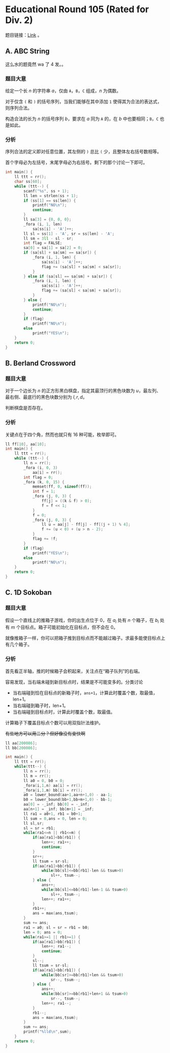 # Educational Round 105 (Rated for Div. 2)

题目链接：[Link](https://codeforces.com/contest/1494) 。

## A. ABC String

这么水的题竟然 wa 了 4 发。。

### 题目大意

给定一个长 $n$ 的字符串 $a$，仅由 `A`，`B`，`C` 组成，$n$ 为偶数。

对于仅含 `(` 和 `)` 的括号序列，当我们能够在其中添加 `1` 使得其为合法的表达式，则序列合法。

构造合法的长为 $n$ 的括号序列 $b$，要求在 $a$ 同为 `A` 的，在 $b$ 中也要相同；`B`，`C`  也是如此。

### 分析

序列合法的定义即对任意位置，其左侧的 `)` 总比 `(` 少，且整体左右括号数相等。

首个字母必为左括号，末尾字母必为右括号。剩下的那个讨论一下即可。

```cpp
int main() {
    ll ttt = rr();
    char ss[60];
    while (ttt--) {
        scanf("%s", ss + 1);
        ll len = strlen(ss + 1);
        if (ss[1] == ss[len]) {
            printf("NO\n");
            continue;
        }
        ll sa[3] = {0, 0, 0};
        _fora (i, 1, len)
            sa[ss[i] - 'A']++;
        ll sl = ss[1] - 'A', sr = ss[len] - 'A';
        ll sm = 3ll - sl - sr;
        int flag = FALSE;
        sa[0] = sa[1] = sa[2] = 0;
        if (sa[sl] + sa[sm] == sa[sr]) {
            _fora (i, 1, len) {
                sa[ss[i] - 'A']++;
                flag += (sa[sl] + sa[sm] < sa[sr]);
            }
        } else if (sa[sl] == sa[sm] + sa[sr]) {
            _fora (i, 1, len) {
                sa[ss[i] - 'A']++;
                flag += (sa[sl] < sa[sm] + sa[sr]);
            }
        } else {
            printf("NO\n");
            continue;
        }
        if (flag)
            printf("NO\n");
        else
            printf("YES\n");
    }
    return 0;
}
```

## B. Berland Crossword

### 题目大意

对于一个边长为 $n$ 的正方形黑白棋盘，指定其最顶行的黑色块数为 $u$，最左列、最右侧、最底行的黑色块数分别为 $l,r,d$。

判断棋盘是否存在。

### 分析

关键点在于四个角，然而也就只有 $16$ 种可能，枚举即可。

```cpp
ll ff[10], aa[10];
int main() {
    ll ttt = rr();
    while (ttt--) {
        ll n = rr();
        _fora (i, 0, 3)
            aa[i] = rr();
        int flag = 0;
        _fora (k, 0, 15) {
            memset(ff, 0, sizeof(ff));
            int f = 1;
            _fora (j, 0, 3) {
                ff[j] = ((k & f) > 0);
                f = f << 1;
            }
            f = 0;
            _fora (j, 0, 3) {
                ll u = aa[j] - ff[j] - ff[(j + 1) % 4];
                f += (u < 0) + (u > n - 2);
            }
            flag += !f;
        }
        if (flag)
            printf("YES\n");
        else
            printf("NO\n");
    }
    return 0;
}
```

## C. 1D Sokoban

### 题目大意

假设一个直线上的推箱子游戏，你的出生点位于 $0$，在 $a_i$ 处有 $n$ 个箱子，在 $b_i$ 处有 $m$ 个目标点。箱子可能初始化在目标点，但不会在 $0$。

就像推箱子一样，你可以把箱子推到目标点而不能越过箱子。求最多能使目标点上有几个箱子。

### 分析

首先看正半轴，推的时候箱子会积起来，关注点在“箱子队列”的右端。

容易发现，当右端未碰到新目标点时，结果是不可能变多的。分类讨论

- 当右端碰到恰在目标点的新箱子时，`ans+1`，计算此时覆盖个数，取最值，len+1。
- 当右端碰到箱子时，len+1。
- 当右端碰到目标点时，计算此时覆盖个数，取最值。

计算箱子下覆盖目标点个数可以用双指针法维护。

~~有些地方可以用二分？但好像没有变快啊~~

```cpp
ll aa[200086];
ll bb[200086];

int main() {
    ll ttt = rr();
    while(ttt--) {
        ll n = rr();
        ll m = rr();
        ll a0 = 0, b0 = 0;
        _fora(i,1,n) aa[i] = rr();
        _fora(i,1,m) bb[i] = rr();
        a0 = lower_bound(aa+1,aa+n+1,0) - aa-1;
        b0 = lower_bound(bb+1,bb+m+1,0) - bb-1;
        aa[0] = -_inf; bb[0] = -_inf;
        aa[n+1] = _inf; bb[m+1] = _inf;
        ll ra1 = a0+1, rb1 = b0+1;
        ll sum = 0,ans = 0, len = 0;
        ll sl,sr;
        sl = sr = rb1;
        while(ra1<=n || rb1<=m) {
            if(aa[ra1]<bb[rb1]) {
                len++; ra1++;
                continue;
            }
            sr++;
            ll tsum = sr-sl;
            if(aa[ra1]>bb[rb1]) {
                while(bb[sl]<=bb[rb1]-len && tsum>0)
                    sl++, tsum--;
            } else {
                ans++;
                while(bb[sl]<=bb[rb1]-len-1 && tsum>0)
                    sl++, tsum--;
                len++; ra1++;
            }
            rb1++;
            ans = max(ans,tsum);
        }
        sum += ans;
        ra1 = a0; sl = sr = rb1 = b0;
        len = 0; ans = 0;
        while(ra1>=1 || rb1>=1) {
            if(aa[ra1]>bb[rb1]) {
                len++; ra1--;
                continue;
            }
            sl--;
            ll tsum = sr-sl;
            if(aa[ra1]<bb[rb1]) {
                while(bb[sr]>=bb[rb1]+len && tsum>0)
                    sr--, tsum--;
            } else {
                ans++;
                while(bb[sr]>=bb[rb1]+len+1 && tsum>0)
                    sr--, tsum--;
                len++; ra1--;
            }
            rb1--;
            ans = max(ans,tsum);
        }
        sum += ans;
        printf("%lld\n",sum);
    }
    return 0;
}
```